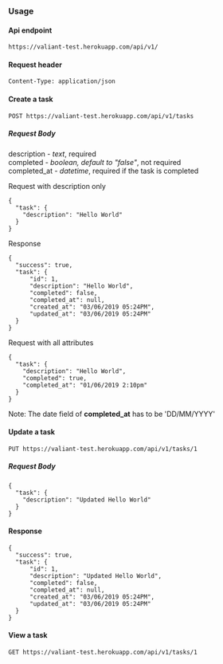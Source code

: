 ### Usage
#### Api endpoint
    https://valiant-test.herokuapp.com/api/v1/

#### Request header
    Content-Type: application/json

#### Create a task
    POST https://valiant-test.herokuapp.com/api/v1/tasks

##### Request Body
description - *text*, required   
completed - *boolean, default to "false"*, not required  
completed_at - *datetime*, required if the task is completed

Request with description only

    {
      "task": {
        "description": "Hello World"
      }
    }

Response

    {
      "success": true,
      "task": {
          "id": 1,
          "description": "Hello World",
          "completed": false,
          "completed_at": null,
          "created_at": "03/06/2019 05:24PM",
          "updated_at": "03/06/2019 05:24PM"
      }
    }

Request with all attributes

    {
      "task": {
        "description": "Hello World",
        "completed": true,
        "completed_at": "01/06/2019 2:10pm"
      }
    }  

Note: The date field of __completed_at__ has to be 'DD/MM/YYYY'  

#### Update a task
    PUT https://valiant-test.herokuapp.com/api/v1/tasks/1

##### Request Body

    {
      "task": {
        "description": "Updated Hello World"
      }
    }

#### Response

    {
      "success": true,
      "task": {
          "id": 1,
          "description": "Updated Hello World",
          "completed": false,
          "completed_at": null,
          "created_at": "03/06/2019 05:24PM",
          "updated_at": "03/06/2019 05:24PM"
      }
    }

#### View a task
    GET https://valiant-test.herokuapp.com/api/v1/tasks/1
